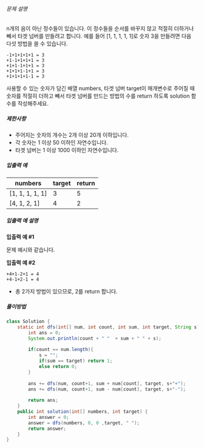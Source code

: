 ###### 문제 설명

n개의 음이 아닌 정수들이 있습니다. 이 정수들을 순서를 바꾸지 않고 적절히 더하거나 빼서 타겟 넘버를 만들려고 합니다. 예를 들어 [1, 1, 1, 1, 1]로 숫자 3을 만들려면 다음 다섯 방법을 쓸 수 있습니다.

```
-1+1+1+1+1 = 3
+1-1+1+1+1 = 3
+1+1-1+1+1 = 3
+1+1+1-1+1 = 3
+1+1+1+1-1 = 3
```

사용할 수 있는 숫자가 담긴 배열 numbers, 타겟 넘버 target이 매개변수로 주어질 때 숫자를 적절히 더하고 빼서 타겟 넘버를 만드는 방법의 수를 return 하도록 solution 함수를 작성해주세요.

##### 제한사항

* 주어지는 숫자의 개수는 2개 이상 20개 이하입니다.
* 각 숫자는 1 이상 50 이하인 자연수입니다.
* 타겟 넘버는 1 이상 1000 이하인 자연수입니다.

##### 입출력 예

| numbers         | target | return |
| --------------- | ------ | ------ |
| [1, 1, 1, 1, 1] | 3      | 5      |
| [4, 1, 2, 1]    | 4      | 2      |

##### 입출력 예 설명

**입출력 예 #1**

문제 예시와 같습니다.

**입출력 예 #2**

```
+4+1-2+1 = 4
+4-1+2-1 = 4
```

* 총 2가지 방법이 있으므로, 2를 return 합니다.

##### 풀이방법

``` java  
class Solution {
    static int dfs(int[] num, int count, int sum, int target, String s){
        int ans = 0;
        System.out.println(count + " "  + sum + " " + s);
        
        if(count == num.length){
            s = "";
            if(sum == target) return 1;
            else return 0;
        }
        
        ans += dfs(num, count+1, sum + num[count], target, s+"+");
        ans += dfs(num, count+1, sum - num[count], target, s+"-");
      
        return ans;
    }
    public int solution(int[] numbers, int target) {
        int answer = 0;
        answer = dfs(numbers, 0, 0 ,target, " ");
        return answer;
    }
}


```